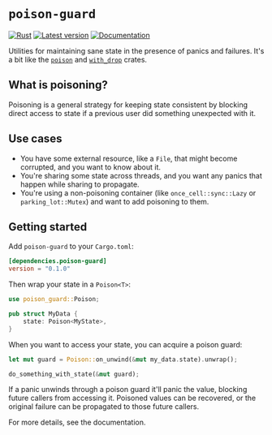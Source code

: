 # `poison-guard`

[![Rust](https://github.com/KodrAus/poison-guard/actions/workflows/rust.yml/badge.svg)](https://github.com/KodrAus/poison-guard/actions/workflows/rust.yml)
[![Latest version](https://img.shields.io/crates/v/poison-guard.svg)](https://crates.io/crates/poison-guard)
[![Documentation](https://docs.rs/poison-guard/badge.svg)](https://docs.rs/poison-guard)

Utilities for maintaining sane state in the presence of panics and failures.
It's a bit like the [`poison`](https://github.com/reem/rust-poison) and [`with_drop`](https://github.com/koraa/with_drop/) crates.

## What is poisoning?

Poisoning is a general strategy for keeping state consistent by blocking direct access to state if a previous user did something unexpected with it.

## Use cases

- You have some external resource, like a `File`, that might become corrupted, and you want to know about it.
- You're sharing some state across threads, and you want any panics that happen while sharing to propagate.
- You're using a non-poisoning container (like `once_cell::sync::Lazy` or `parking_lot::Mutex`) and want to add poisoning to them.

## Getting started

Add `poison-guard` to your `Cargo.toml`:

```toml
[dependencies.poison-guard]
version = "0.1.0"
```

Then wrap your state in a `Poison<T>`:

```rust
use poison_guard::Poison;

pub struct MyData {
    state: Poison<MyState>,
}
```

When you want to access your state, you can acquire a poison guard:

```rust
let mut guard = Poison::on_unwind(&mut my_data.state).unwrap();

do_something_with_state(&mut guard);
```

If a panic unwinds through a poison guard it'll panic the value, blocking future callers from accessing it. Poisoned
values can be recovered, or the original failure can be propagated to those future callers.

For more details, see the documentation.
